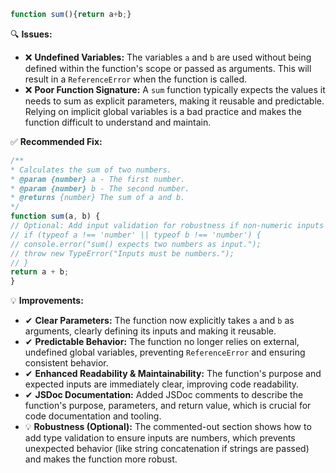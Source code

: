 ```javascript
function sum(){return a+b;}
```

🔍 **Issues:**
* ❌ **Undefined Variables:** The variables `a` and `b` are used without being defined within the function's scope or
passed as arguments. This will result in a `ReferenceError` when the function is called.
* ❌ **Poor Function Signature:** A `sum` function typically expects the values it needs to sum as explicit parameters,
making it reusable and predictable. Relying on implicit global variables is a bad practice and makes the function
difficult to understand and maintain.

✅ **Recommended Fix:**

```javascript
/**
* Calculates the sum of two numbers.
* @param {number} a - The first number.
* @param {number} b - The second number.
* @returns {number} The sum of a and b.
*/
function sum(a, b) {
// Optional: Add input validation for robustness if non-numeric inputs are possible.
// if (typeof a !== 'number' || typeof b !== 'number') {
// console.error("sum() expects two numbers as input.");
// throw new TypeError("Inputs must be numbers.");
// }
return a + b;
}
```

💡 **Improvements:**
* ✔ **Clear Parameters:** The function now explicitly takes `a` and `b` as arguments, clearly defining its inputs and
making it reusable.
* ✔ **Predictable Behavior:** The function no longer relies on external, undefined global variables, preventing
`ReferenceError` and ensuring consistent behavior.
* ✔ **Enhanced Readability & Maintainability:** The function's purpose and expected inputs are immediately clear,
improving code readability.
* ✔ **JSDoc Documentation:** Added JSDoc comments to describe the function's purpose, parameters, and return value,
which is crucial for code documentation and tooling.
* 💡 **Robustness (Optional):** The commented-out section shows how to add type validation to ensure inputs are numbers,
which prevents unexpected behavior (like string concatenation if strings are passed) and makes the function more robust.